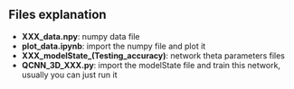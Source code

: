 ## Files explanation
* **XXX_data.npy**: numpy data file
* **plot_data.ipynb**: import the numpy file and plot it
* **XXX_modelState_(Testing_accuracy)**: network theta parameters files
* **QCNN_3D_XXX.py**: import the modelState file and train this network, usually you can just run it

